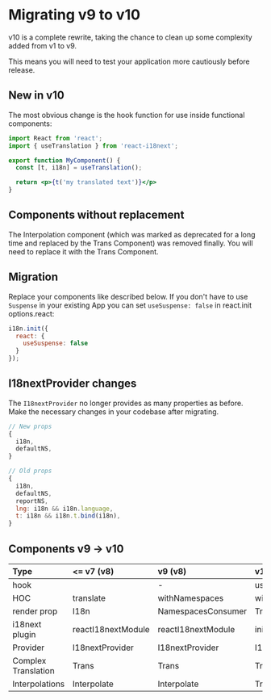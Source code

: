 # Migrating v9 to v10

v10 is a complete rewrite, taking the chance to clean up some complexity added from v1 to v9.

This means you will need to test your application more cautiously before release.

## New in v10

The most obvious change is the hook function for use inside functional components:

```jsx
import React from 'react';
import { useTranslation } from 'react-i18next';

export function MyComponent() {
  const [t, i18n] = useTranslation();

  return <p>{t('my translated text')}</p>
}
```

## Components without replacement

The Interpolation component \(which was marked as deprecated for a long time and replaced by the Trans Component\) was removed finally. You will need to replace it with the Trans Component.

## Migration

Replace your components like described below. If you don't have to use `Suspense` in your existing App you can set `useSuspense: false` in react.init options.react:

```javascript
i18n.init({
  react: {
    useSuspense: false
  }
});
```

## I18nextProvider changes

The `I18nextProvider` no longer provides as many properties as before. Make the necessary changes in your codebase after migrating.

```javascript
// New props
{
  i18n,
  defaultNS,
}

// Old props
{
  i18n,
  defaultNS,
  reportNS,
  lng: i18n && i18n.language,
  t: i18n && i18n.t.bind(i18n),
}
```

## Components v9 -&gt; v10

| Type | &lt;= v7 \(v8\) | v9 \(v8\) | v10 |
| :--- | :--- | :--- | :--- |
| hook |  | - | useTranslation |
| HOC | translate | withNamespaces | withTranslation |
| render prop | I18n | NamespacesConsumer | Translation |
| i18next plugin | reactI18nextModule | reactI18nextModule | initReactI18next |
| Provider | I18nextProvider | I18nextProvider | I18nextProvider |
| Complex Translation | Trans | Trans | Trans |
| Interpolations | Interpolate | Interpolate | Trans |

